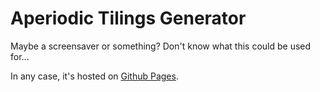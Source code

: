 # Aperiodic Tilings Generator

Maybe a screensaver or something? Don't know what this could be used for...

In any case, it's hosted on [Github Pages](https://amirlb.github.io/aperiodic-tiling/).

